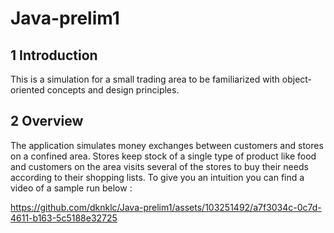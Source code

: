 # Java-prelim1

## 1 Introduction
This is a simulation for a small trading area to be familiarized with object-oriented concepts and design principles.
## 2 Overview
The application simulates money exchanges between customers and stores on a confined area.
Stores keep stock of a single type of product like food and customers on the area visits several
of the stores to buy their needs according to their shopping lists.
To give you an intuition you can find a video of a sample run below :

https://github.com/dknklc/Java-prelim1/assets/103251492/a7f3034c-0c7d-4611-b163-5c5188e32725

